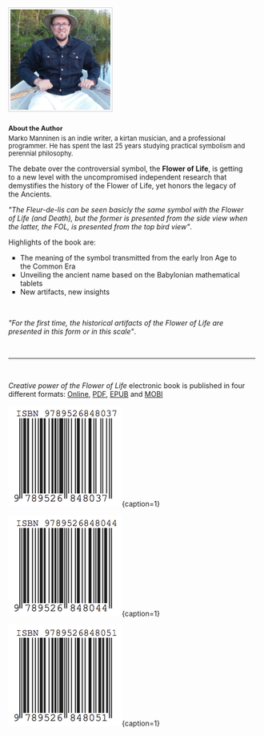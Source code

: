 <h1 id="backcover"></h1>

<br/>&nbsp;
<br/>&nbsp;

<div class="author">

<img src="/media/marko.jpg" width="200" style="border:1px solid #CCC; padding: 3px;"/>

<p style="font-size: 92%;"><b style="display: inline-block; padding: 10px 0 5px 0">About the Author</b><br/>Marko Manninen is an indie writer, a kirtan musician, and a professional programmer. He has spent the last 25 years studying practical symbolism and perennial philosophy.</p>

</div>

<div style="padding: 0 0 0 25px; right: 25px; position: relative;">

<p>
The debate over the controversial symbol, the <b>Flower of Life</b>, is getting to a new level with the uncompromised independent research that demystifies the history of the Flower of Life, yet honors the legacy of the Ancients.
</p>

<p>
<i>"The Fleur-de-lis can be seen basicly the same symbol with the Flower of Life (and Death), but the former is presented from the side view when the latter, the FOL, is presented from the top bird view"</i>.
</p>

<p>Highlights of the book are:</p>

<ul>
	<li style="list-style: square;">The meaning of the symbol transmitted from the early Iron Age to the Common Era</li>
	<li style="list-style: square;">Unveiling the ancient name based on the Babylonian mathematical tablets</li>
	<li style="list-style: square;">New artifacts, new insights</li>
</ul>

<br/>

<p>
<i>"For the first time, the historical artifacts of the Flower of Life are presented in this form or in this scale"</i>.
</p>

</div>

<br/>

<hr style="width:98%"/>

<br/>

*Creative power of the Flower of Life* electronic book is published in four different formats: [Online](http://creative.flowerofliferesearch.com/), [PDF](http://www.gitbook.com/download/pdf/book/markomanninen/creative-power-of-the-flower-of-life), [EPUB](http://www.gitbook.com/download/epub/book/markomanninen/creative-power-of-the-flower-of-life) and [MOBI](http://www.gitbook.com/download/mobi/book/markomanninen/creative-power-of-the-flower-of-life)

![PDF](/media/978-952-68480-3-7/isbn.png){caption=1}

![EPUB](/media/978-952-68480-4-4/isbn.png){caption=1}

![MOBI](/media/978-952-68480-5-1/isbn.png){caption=1}
